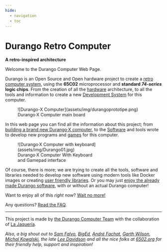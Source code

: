 ```yaml
---
hide:
  - navigation
  - toc
---
```


# Durango Retro Computer

**A retro-inspired architecture**

Welcome to the Durango Computer Web Page.

Durango is an Open Source and Open hardware project to create a
[retro computer system](hard/arch.md),
using the **65C02** microprocessor and **standard _74-series_ logic chips**.
From the creation of all the [hardware](hardware.md) architecture, to all the
tools and information to create a new [Development System](tools.md) for this computer.

<figure markdown>
![Durango-X Computer](assets/img/durangoprototipe.png)
<figcaption>Durango·X Computer main board</figcaption>
</figure>

In this web page you can find all the information about this project; from
[building a brand new Durango·X computer](start/building.md), to the [Software](software.md) and tools wrote to develop new programs and [games](soft/games.md) for this computer.

<figure markdown>
![Durango·X Computer with keyboard](assets/img/Durango01.jpg)
<figcaption>Durango·X Computer With Keyboard 
<br />and Gamepad interface</figcaption>
</figure>

Of course, there is more; we are trying to create all the tools, software and
libraries needed to develop new software using modern tools like Docker images or creating
[user friendly libraries](dev/lang/durangolib.md). Or you may just
[enjoy the already made Durango software](start/running.md),
with or without an actual Durango computer!

Want to enjoy all of this _right now_? [Wait no more!](started.md)

Any questions? [Read the FAQ](faq.md).

---
This project is made by [the Durango Computer Team](about.md) with the collaboration of
[La Jaquería](https://lajaqueria.org).

_Also, a big shout out to [Sam Falvo](https://github.com/sam-falvo),
[BigEd](https://github.com/BigEd), [André Fachat](http://6502.org/users/andre/index.html),
[Garth Wilson](http://wilsonmines.com/), [Michal Kowalski](https://sbc.rictor.org/kowalski.html),
the late [Lee Davidson](http://web.archive.org/web/20130308145900/http://mycorner.no-ip.org/6502/ehbasic/index.html)
and all the nice folks at [6502.org](http://6502.org/)
for their friendly help, support and inspiration!_
